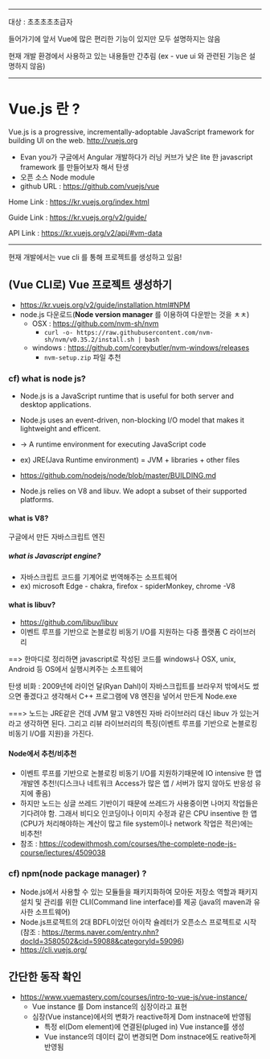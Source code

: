 ***
대상 : 초초초초초급자

들어가기에 앞서 Vue에 많은 편리한 기능이 있지만 모두 설명하지는 않음

현재 개발 환경에서 사용하고 있는 내용들만 간추림
(ex - vue ui 와 관련된 기능은 설명하지 않음)
***
# Vue.js 란 ? 
Vue.js is a progressive, incrementally-adoptable JavaScript framework for building UI on the web. http://vuejs.org
* Evan you가 구글에서 Angular 개발하다가 러닝 커브가 낮은 lite 한 javascript framework 를 만들어보자 해서 탄생
* 오픈 소스 Node module
* github URL : https://github.com/vuejs/vue

Home Link : https://kr.vuejs.org/index.html

Guide Link : https://kr.vuejs.org/v2/guide/

API Link : https://kr.vuejs.org/v2/api/#vm-data

* * *

현재 개발에서는 vue cli 를 통해 프로젝트를 생성하고 있음!
## (Vue CLI로) Vue 프로젝트 생성하기
* https://kr.vuejs.org/v2/guide/installation.html#NPM
* node.js 다운로드(**Node version manager** 를 이용하여 다운받는 것을 ㅊㅊ)
    * OSX : https://github.com/nvm-sh/nvm
      * `curl -o- https://raw.githubusercontent.com/nvm-sh/nvm/v0.35.2/install.sh | bash`
    * windows : https://github.com/coreybutler/nvm-windows/releases
      * `nvm-setup.zip` 파일 추천

### cf) what is node js?
* Node.js is a JavaScript runtime that is useful for both server and desktop applications.
* Node.js uses an event-driven, non-blocking I/O model that makes it lightweight and efficent.
* -> A runtime environment for executing JavaScript code
* ex) JRE(Java Runtime environment) = JVM + libraries + other files

* https://github.com/nodejs/node/blob/master/BUILDING.md
* Node.js relies on V8 and libuv. We adopt a subset of their supported platforms.
#### what is V8?
구글에서 만든 자바스크립트 엔진
##### what is Javascript engine?
* 자바스크립트 코드를 기계어로 번역해주는 소프트웨어
* ex) microsoft Edge - chakra, firefox - spiderMonkey, chrome -V8
#### what is libuv?
* https://github.com/libuv/libuv
* 이벤트 루프를 기반으로 논블로킹 비동기 I/O를 지원하는 다중 플랫폼 C 라이브러리

==> 한마디로 정리하면 javascript로 작성된 코드를 windows나 OSX, unix, Android 등 OS에서 실행시켜주는 소프트웨어

탄생 비화 : 2009년에 라이언 달(Ryan Dahl)이 자바스크립트를 브라우저 밖에서도 썼으면 좋겠다고 생각해서  C++ 프로그램에 V8 엔진을 넣어서 만든게  Node.exe

===> 노드는 JRE같은 건데 JVM 말고 V8엔진 자바 라이브러리 대신 libuv 가 있는거라고 생각하면 된다. 그리고 리뷰 라이브러리의 특징(이벤트 루프를 기반으로 논블로킹 비동기 I/O를 지원)을 가진다. 

#### Node에서 추천/비추천
* 이벤트 루프를 기반으로 논블로킹 비동기 I/O를 지원하기때문에 IO intensive 한 앱 개발엔 추천!(디스크나 네트워크 Access가 많은 앱 / 서버가 많지 않아도 반응성 유지에 좋음)
* 하지만 노드는 싱글 쓰레드 기반이기 때문에 쓰레드가 사용중이면 나머지 작업들은 기다려야 함. 그래서 비디오 인코딩이나 이미지 수정과 같은 CPU insentive 한 앱 (CPU가 처리해야하는 계산이 많고 file system이나 network 작업은 적은)에는 비추천!
* 참조 : https://codewithmosh.com/courses/the-complete-node-js-course/lectures/4509038

### cf) npm(node package manager) ? 
* Node.js에서 사용할 수 있는 모듈들을 패키지화하여 모아둔 저장소 역할과 패키지 설치 및 관리를 위한 CLI(Command line interface)를 제공 (java의 maven과 유사한 소프트웨어)
* Node.js프로젝트의 2대 BDFL이었던 아이작 슐레터가 오픈소스 프로젝트로 시작(참조 : https://terms.naver.com/entry.nhn?docId=3580502&cid=59088&categoryId=59096)
* https://cli.vuejs.org/


## 간단한 동작 확인
* https://www.vuemastery.com/courses/intro-to-vue-js/vue-instance/
  * Vue instance 를 Dom instance의 심장이라고 표현
  * 심장(Vue instance)에서의 변화가 reactive하게 Dom instnace에 반영됨
    * 특정 el(Dom element)에 연결된(pluged in) Vue instance를 생성
    * Vue instance의 데이터 값이 변경되면 Dom instnace에도 reative하게 반영됨
